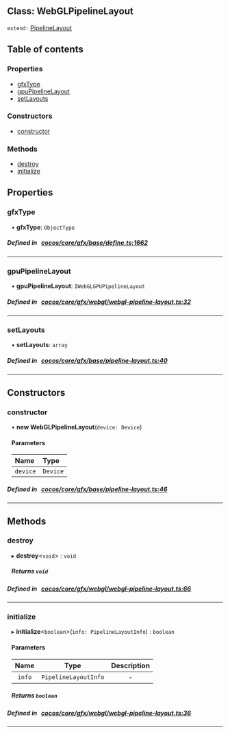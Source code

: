 
## Class: WebGLPipelineLayout


`extend:`
[PipelineLayout](docs/en/gfx/Class/PipelineLayout.md)









<div class="table-of-content">
<h2>Table of contents</h2>


### Properties

- [ gfxType](#gfxType)
- [ gpuPipelineLayout](#gpuPipelineLayout)
- [ setLayouts](#setLayouts)

### Constructors

- [ constructor](#constructor)

### Methods

- [ destroy](#destroy)
- [ initialize](#initialize)
</div>

## Properties


### gfxType
<div style="margin-left: 10px;">




•  **gfxType**:
 ``ObjectType`` 
</div>

##### Defined in &nbsp;   [cocos/core/gfx/base/define.ts:1662](https://github.com/cocos-creator/engine/blob/c7bf6b8a9/cocos/core/gfx/base/define.ts#L1662)&nbsp;


___


### gpuPipelineLayout
<div style="margin-left: 10px;">




•  **gpuPipelineLayout**:
 ``IWebGLGPUPipelineLayout`` 
</div>

##### Defined in &nbsp;   [cocos/core/gfx/webgl/webgl-pipeline-layout.ts:32](https://github.com/cocos-creator/engine/blob/c7bf6b8a9/cocos/core/gfx/webgl/webgl-pipeline-layout.ts#L32)&nbsp;


___


### setLayouts
<div style="margin-left: 10px;">




•  **setLayouts**:
 ``array`` 
</div>

##### Defined in &nbsp;   [cocos/core/gfx/base/pipeline-layout.ts:40](https://github.com/cocos-creator/engine/blob/c7bf6b8a9/cocos/core/gfx/base/pipeline-layout.ts#L40)&nbsp;


___

<!---->
## Constructors


### constructor
<div style="margin-left: 10px;">

• **new WebGLPipelineLayout**(`device: Device`)

#### Parameters

| Name | Type |
| :------ | :------ |
| `device` | `Device` |
</div>

##### Defined in &nbsp;   [cocos/core/gfx/base/pipeline-layout.ts:46](https://github.com/cocos-creator/engine/blob/c7bf6b8a9/cocos/core/gfx/base/pipeline-layout.ts#L46)&nbsp;


---

<!---->
## Methods

### destroy

<div style="margin-left: 10px;">

▸   **destroy**<`void`\> : `void`




##### Returns `void`
</div>

##### Defined in &nbsp;   [cocos/core/gfx/webgl/webgl-pipeline-layout.ts:66](https://github.com/cocos-creator/engine/blob/c7bf6b8a9/cocos/core/gfx/webgl/webgl-pipeline-layout.ts#L66)&nbsp;
___
### initialize

<div style="margin-left: 10px;">

▸   **initialize**<`boolean`\>(`info: PipelineLayoutInfo`) : `boolean`



#### Parameters

| Name | Type | Description |
| :------: | :------: | :------: |
| `info` | `PipelineLayoutInfo` | - |


##### Returns `boolean`
</div>

##### Defined in &nbsp;   [cocos/core/gfx/webgl/webgl-pipeline-layout.ts:36](https://github.com/cocos-creator/engine/blob/c7bf6b8a9/cocos/core/gfx/webgl/webgl-pipeline-layout.ts#L36)&nbsp;
___
<!---->




